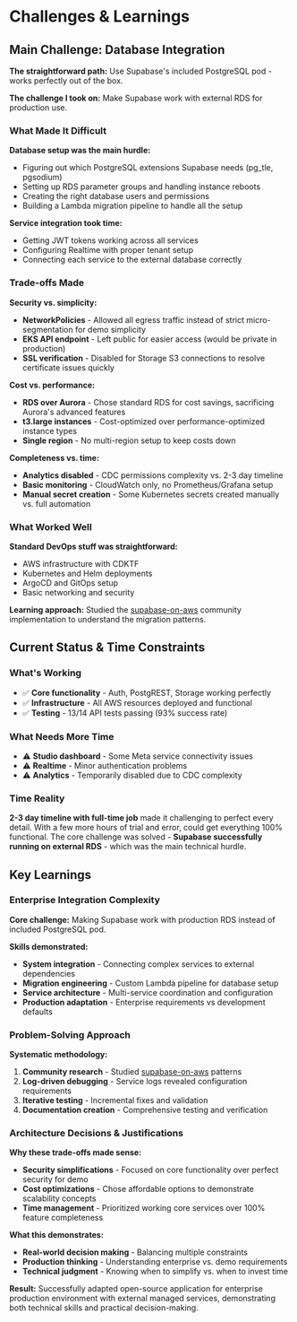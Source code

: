 # Challenges & Learnings

## Main Challenge: Database Integration

**The straightforward path:** Use Supabase's included PostgreSQL pod - works perfectly out of the box.

**The challenge I took on:** Make Supabase work with external RDS for production use.

### What Made It Difficult

**Database setup was the main hurdle:**
- Figuring out which PostgreSQL extensions Supabase needs (pg_tle, pgsodium)
- Setting up RDS parameter groups and handling instance reboots
- Creating the right database users and permissions
- Building a Lambda migration pipeline to handle all the setup

**Service integration took time:**
- Getting JWT tokens working across all services
- Configuring Realtime with proper tenant setup
- Connecting each service to the external database correctly

### Trade-offs Made

**Security vs. simplicity:**
- **NetworkPolicies** - Allowed all egress traffic instead of strict micro-segmentation for demo simplicity
- **EKS API endpoint** - Left public for easier access (would be private in production)
- **SSL verification** - Disabled for Storage S3 connections to resolve certificate issues quickly

**Cost vs. performance:**
- **RDS over Aurora** - Chose standard RDS for cost savings, sacrificing Aurora's advanced features
- **t3.large instances** - Cost-optimized over performance-optimized instance types
- **Single region** - No multi-region setup to keep costs down

**Completeness vs. time:**
- **Analytics disabled** - CDC permissions complexity vs. 2-3 day timeline
- **Basic monitoring** - CloudWatch only, no Prometheus/Grafana setup
- **Manual secret creation** - Some Kubernetes secrets created manually vs. full automation

### What Worked Well

**Standard DevOps stuff was straightforward:**
- AWS infrastructure with CDKTF
- Kubernetes and Helm deployments
- ArgoCD and GitOps setup
- Basic networking and security

**Learning approach:** Studied the [supabase-on-aws](https://github.com/supabase-community/supabase-on-aws) community implementation to understand the migration patterns.

## Current Status & Time Constraints

### What's Working
- ✅ **Core functionality** - Auth, PostgREST, Storage working perfectly
- ✅ **Infrastructure** - All AWS resources deployed and functional
- ✅ **Testing** - 13/14 API tests passing (93% success rate)

### What Needs More Time
- ⚠️ **Studio dashboard** - Some Meta service connectivity issues
- ⚠️ **Realtime** - Minor authentication problems
- ⚠️ **Analytics** - Temporarily disabled due to CDC complexity

### Time Reality
**2-3 day timeline with full-time job** made it challenging to perfect every detail. With a few more hours of trial and error, could get everything 100% functional. The core challenge was solved - **Supabase successfully running on external RDS** - which was the main technical hurdle.

## Key Learnings

### Enterprise Integration Complexity
**Core challenge:** Making Supabase work with production RDS instead of included PostgreSQL pod.

**Skills demonstrated:**
- **System integration** - Connecting complex services to external dependencies
- **Migration engineering** - Custom Lambda pipeline for database setup
- **Service architecture** - Multi-service coordination and configuration
- **Production adaptation** - Enterprise requirements vs development defaults

### Problem-Solving Approach
**Systematic methodology:**
1. **Community research** - Studied [supabase-on-aws](https://github.com/supabase-community/supabase-on-aws) patterns
2. **Log-driven debugging** - Service logs revealed configuration requirements
3. **Iterative testing** - Incremental fixes and validation
4. **Documentation creation** - Comprehensive testing and verification

### Architecture Decisions & Justifications

**Why these trade-offs made sense:**
- **Security simplifications** - Focused on core functionality over perfect security for demo
- **Cost optimizations** - Chose affordable options to demonstrate scalability concepts
- **Time management** - Prioritized working core services over 100% feature completeness

**What this demonstrates:**
- **Real-world decision making** - Balancing multiple constraints
- **Production thinking** - Understanding enterprise vs. demo requirements
- **Technical judgment** - Knowing when to simplify vs. when to invest time

**Result:** Successfully adapted open-source application for enterprise production environment with external managed services, demonstrating both technical skills and practical decision-making.
